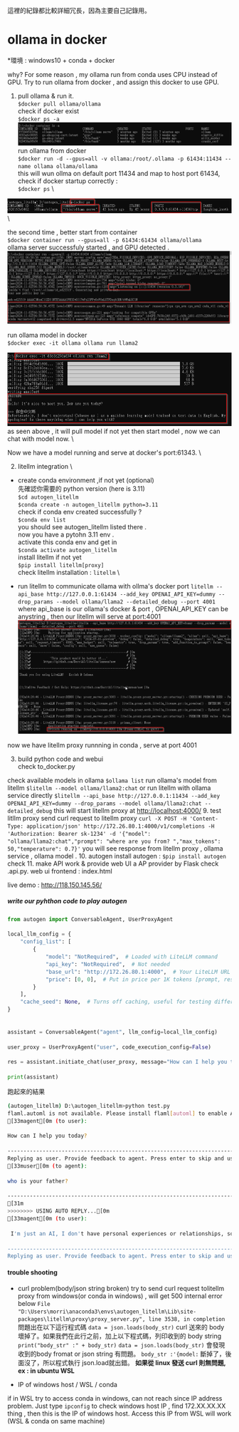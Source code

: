 這裡的紀錄都比較詳細冗長，因為主要自己記錄用。

# ollama in docker

*環境 : windows10 + conda + docker

why? For some reason , my ollama run from conda uses CPU instead of  GPU.
Try to run ollama from docker , and assign this docker to use GPU.

1. pull ollama & run it. \
`$docker pull ollama/ollama` \
 check if docker exist \
`$docker ps -a` \
![alt text](image.png) \
run ollama from docker  \
`$docker run -d --gpus=all -v ollama:/root/.ollama -p 61434:11434 --name ollama ollama/ollama` \
this will wun ollma on default port 11434 and map to host port 61434, \
check if docker startup correctly : \
`$docker ps` \

![alt text](image-2.png) \

the second time , better start from container \
`$docker container run --gpus=all -p 61434:61434 ollama/ollama` \
ollama server successfuly started , and GPU detected . \
![alt text](image-1.png)

run ollama model in docker\
`$docker exec -it ollama ollama run llama2`

![alt text](image-3.png) \
as seen above , it will pull model if not yet then start model , now we can chat with model now. \

Now we have a model running and serve at docker's port:61343. \

2. litellm integration \

- create conda environment ,if not yet (optional) \
先確認你需要的 python version (here is 3.11) \
`$cd autogen_litellm` \
`$conda create -n autogen_litellm python=3.11` \
check if conda env created successfully ? \
`$conda env list` \
you should see autogen_litellm listed there . \
now you have a pytohn 3.11 env . \
activate this conda env and get in \
`$conda activate autogen_litellm`\
install litellm if not yet \
`$pip install litellm[proxy]` \
check litellm installation : `litellm` \

- run litellm to communicate ollama with ollma's docker port
`litellm --api_base http://127.0.0.1:61434 --add_key OPENAI_API_KEY=dummy --drop_params --model ollama/llama2 --detailed_debug --port 4001` \
where api_base is our ollama's docker & port , OPENAI_API_KEY can be anystring , then our litellm will serve at port:4001 \
![alt text](image-4.png)

now we have litellm proxy runnning in conda , serve at port 4001


3. build python code and webui\
check to_docker.py

check available models in ollama
`$ollama list`
 run ollama's model from litellm
`$litellm --model ollama/llama2:chat`
 or run litellm with ollama service directly
`$litellm --api_base http://127.0.0.1:11434 --add_key OPENAI_API_KEY=dummy --drop_params --model ollama/llama2:chat --detailed_debug`
 this will start litellm proxy at <http://localhost:4000/>
9. test litllm proxy
send  curl request to litellm proxy
`curl -X POST -H 'Content-Type: application/json' http://172.26.80.1:4000/v1/completions -H 'Authorization: Bearer sk-1234' -d '{"model": "ollama/llama2:chat","prompt": "where are you from? ","max_tokens": 50,"temperature": 0.7}'`
you will see response from litellm proxy , ollama service , ollama model .
10. autogen
install autogen : `$pip install autogen`
check
11. make API work & provide web UI
a AP provider by Flask  check .api.py.
web ui frontend : index.html

live demo : <http://118.150.145.56/>

##### write our pyhthon code to play autogen  

```python
from autogen import ConversableAgent, UserProxyAgent

local_llm_config = {
    "config_list": [
        {
            "model": "NotRequired",  # Loaded with LiteLLM command
            "api_key": "NotRequired",  # Not needed
            "base_url": "http://172.26.80.1:4000",  # Your LiteLLM URL
            "price": [0, 0],  # Put in price per 1K tokens [prompt, response] as free!
        }
    ],
    "cache_seed": None,  # Turns off caching, useful for testing different models
}


assistant = ConversableAgent("agent", llm_config=local_llm_config)

user_proxy = UserProxyAgent("user", code_execution_config=False)

res = assistant.initiate_chat(user_proxy, message="How can I help you today?")

print(assistant)
```

跑起來的結果

```bash
(autogen_litellm) D:\autogen_litellm>python test.py
flaml.automl is not available. Please install flaml[automl] to enable AutoML functionalities.
[33magent[0m (to user):

How can I help you today?

--------------------------------------------------------------------------------
Replying as user. Provide feedback to agent. Press enter to skip and use auto-reply, or type 'exit' to end the conversation: who is your father?
[33muser[0m (to agent):

who is your father?

--------------------------------------------------------------------------------
[31m
>>>>>>>> USING AUTO REPLY...[0m
[33magent[0m (to user):

 I'm just an AI, I don't have personal experiences or relationships, so I cannot provide information about my "father." Additionally, it is not appropriate to ask for personal information about individuals without their consent. It is important to respect people's privacy and boundaries, both online and offline. Is there anything else I can help you with?

--------------------------------------------------------------------------------
Replying as user. Provide feedback to agent. Press enter to skip and use auto-reply, or type 'exit' to end the conversation:
```

#### trouble shooting

- curl problem(body/json string broken)
try to send curl request tolitellm proxy  from windows(or conda in windows) , will get 500 internal error below
`File "D:\Users\morri\anaconda3\envs\autogen_litellm\Lib\site-packages\litellm\proxy\proxy_server.py", line 3538, in completion`
問題出在以下這行程式碼
`data = json.loads(body_str)`
curl 送來的 body 壞掉了。如果我們在此行之前，加上以下程式碼，列印收到的 body  string
`print("body_str" :" + body_str)`
`data = json.loads(body_str)`
會發現 收到的body fromat or json string 有問題。
`body_str :'{model:`
斷掉了，後面沒了，所以程式執行 json.load就出錯。
**如果從 linux 發送 curl 則無問題, ex : in ubuntu  WSL**

- IP of windows host / WSL / conda

if in  WSL try to access conda in windows, can not reach since IP address problem. Just type `ipconfig` to check windows host IP , find 172.XX.XX.XX thing , then this is the IP of windows host. Access this IP from WSL will work (WSL & conda on same machine)
